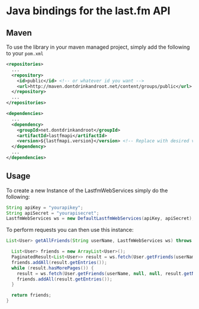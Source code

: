 Java bindings for the last.fm API
=================================

Maven
-----

To use the library in your maven managed project, simply add the following to your ``pom.xml``

```xml
<repositories>
  ...
  <repository>
    <id>public</id> <!-- or whatever id you want -->
    <url>http://maven.dontdrinkandroot.net/content/groups/public</url>
  </repository>
  ...
</repositories>

<dependencies>
  ...
  <dependency>
    <groupId>net.dontdrinkandroot</groupId>
    <artifactId>lastfmapi</artifactId>
    <version>${lastfmapi.version}</version> <!-- Replace with desired version -->
  </dependency>
  ...
</dependencies>
```

Usage
-----

To create a new Instance of the LastfmWebServices simply do the following:

```java
String apiKey = "yourapikey";
String apiSecret = "yourapisecret";
LastfmWebServices ws = new DefaultLastfmWebServices(apiKey, apiSecret);
```
To perform requests you can then use this instance:

```java
List<User> getAllFriends(String userName, LastfmWebServices ws) throws LastfmWebServicesException {

  List<User> friends = new ArrayList<User>();
  PaginatedResult<List<User>> result = ws.fetch(User.getFriends(userName, null, null, 1));
  friends.addAll(result.getEntries());
  while (result.hasMorePages()) {
    result = ws.fetch(User.getFriends(userName, null, null, result.getNextPage()));
    friends.addAll(result.getEntries());
  }

  return friends;
}
```